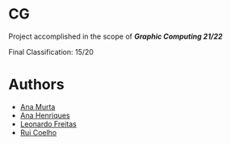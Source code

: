 # CG

Project accomplished in the scope of <b><i>Graphic Computing 21/22</i></b>

Final Classification: 15/20

# Authors

- <a href="https://github.com/AnaMurta10">Ana Murta</a>
- <a href="https://github.com/sailoring-rgb">Ana Henriques</a>
- <a href="https://github.com/Leonardo1924">Leonardo Freitas</a>
- <a href="https://github.com/ruipgcoelho">Rui Coelho</a>
